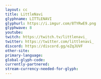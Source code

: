 ```yaml
---
layout: cc
title: LittleNavi
glyphname: LITTLENAVI
glyphurl: https://i.imgur.com/8TYRwE9.png
glyphwave: 8
youtube: 
twitch: https://twitch.tv/littlenavi_
twitter: https://twitter.com/littlenavi_
discord: https://discord.gg/eZqJUVF
other-site: 
primary-language: 
global-glyph-code: 
currently-partnered: 
stream-currency-needed-for-glyph: 
---
```


